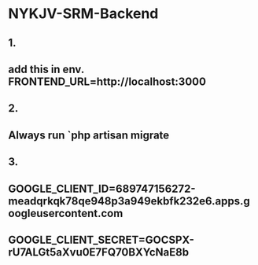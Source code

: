# NYKJV-SRM-Backend

## 1.

## add this in env. FRONTEND_URL=http://localhost:3000

## 2.

## Always run `php artisan migrate

## 3.

## GOOGLE_CLIENT_ID=689747156272-meadqrkqk78qe948p3a949ekbfk232e6.apps.googleusercontent.com

## GOOGLE_CLIENT_SECRET=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
